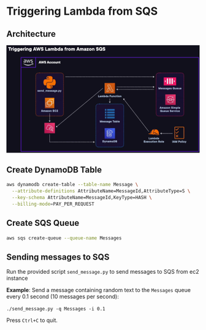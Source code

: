 # Triggering Lambda from SQS

## Architecture

![alt text](image.png)

## Create DynamoDB Table

```sh
aws dynamodb create-table --table-name Message \
  --attribute-definitions AttributeName=MessageId,AttributeType=S \
  --key-schema AttributeName=MessageId,KeyType=HASH \
  --billing-mode=PAY_PER_REQUEST
```

## Create SQS Queue

```sh
aws sqs create-queue --queue-name Messages
```

## Sending messages to SQS

Run the provided script `send_message.py` to send messages to SQS from ec2 instance

**Example**: Send a message containing random text to the `Messages` queue every 0.1 second (10 messages per second):

`./send_message.py -q Messages -i 0.1`

Press `Ctrl+C` to quit.